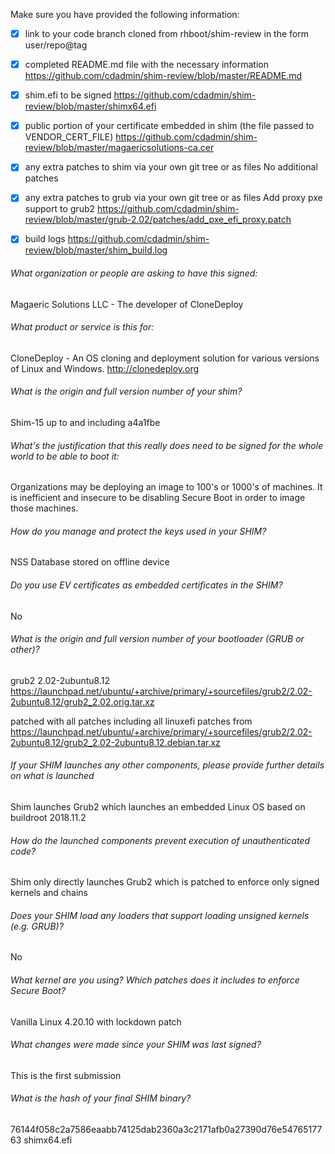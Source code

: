 Make sure you have provided the following information:

 - [x] link to your code branch cloned from rhboot/shim-review in the form user/repo@tag
 - [x] completed README.md file with the necessary information
       https://github.com/cdadmin/shim-review/blob/master/README.md
 - [x] shim.efi to be signed
       https://github.com/cdadmin/shim-review/blob/master/shimx64.efi
 - [x] public portion of your certificate embedded in shim (the file passed to VENDOR_CERT_FILE)
       https://github.com/cdadmin/shim-review/blob/master/magaericsolutions-ca.cer
 - [x] any extra patches to shim via your own git tree or as files
       No additional patches
 - [x] any extra patches to grub via your own git tree or as files
       Add proxy pxe support to grub2
       https://github.com/cdadmin/shim-review/blob/master/grub-2.02/patches/add_pxe_efi_proxy.patch
 - [x] build logs
       https://github.com/cdadmin/shim-review/blob/master/shim_build.log


###### What organization or people are asking to have this signed:
Magaeric Solutions LLC - The developer of CloneDeploy

###### What product or service is this for:
CloneDeploy - An OS cloning and deployment solution for various versions of Linux and Windows. http://clonedeploy.org

###### What is the origin and full version number of your shim?
Shim-15 up to and including a4a1fbe

###### What's the justification that this really does need to be signed for the whole world to be able to boot it:
Organizations may be deploying an image to 100's or 1000's of machines. It is inefficient and insecure to be disabling Secure Boot in order to image those machines.

###### How do you manage and protect the keys used in your SHIM?
NSS Database stored on offline device

###### Do you use EV certificates as embedded certificates in the SHIM?
No

###### What is the origin and full version number of your bootloader (GRUB or other)?
grub2 2.02-2ubuntu8.12
https://launchpad.net/ubuntu/+archive/primary/+sourcefiles/grub2/2.02-2ubuntu8.12/grub2_2.02.orig.tar.xz

patched with all patches including all linuxefi patches from
https://launchpad.net/ubuntu/+archive/primary/+sourcefiles/grub2/2.02-2ubuntu8.12/grub2_2.02-2ubuntu8.12.debian.tar.xz

###### If your SHIM launches any other components, please provide further details on what is launched
Shim launches Grub2 which launches an embedded Linux OS based on buildroot 2018.11.2

###### How do the launched components prevent execution of unauthenticated code?
Shim only directly launches Grub2 which is patched to enforce only signed kernels and chains

###### Does your SHIM load any loaders that support loading unsigned kernels (e.g. GRUB)?
No

###### What kernel are you using? Which patches does it includes to enforce Secure Boot?
Vanilla Linux 4.20.10 with lockdown patch

###### What changes were made since your SHIM was last signed?
This is the first submission

###### What is the hash of your final SHIM binary?
76144f058c2a7586eaabb74125dab2360a3c2171afb0a27390d76e5476517763  shimx64.efi
